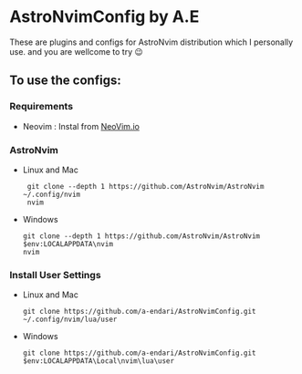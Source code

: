 # AstroNvimConfig by A.E

These are plugins and configs for AstroNvim distribution which I personally use. and you are wellcome to try 😉

## To use the configs:

### Requirements

- Neovim : Instal from [NeoVim.io](https://github.com/neovim/neovim/wiki/Installing-Neovim)

### AstroNvim

- Linux and Mac

  ```
   git clone --depth 1 https://github.com/AstroNvim/AstroNvim ~/.config/nvim
   nvim
  ```

- Windows
  ```
  git clone --depth 1 https://github.com/AstroNvim/AstroNvim $env:LOCALAPPDATA\nvim
  nvim  
  ```

### Install User Settings

- Linux and Mac

  ```
  git clone https://github.com/a-endari/AstroNvimConfig.git ~/.config/nvim/lua/user
  ```

- Windows
  ```
  git clone https://github.com/a-endari/AstroNvimConfig.git $env:LOCALAPPDATA\Local\nvim\lua\user
  ```
